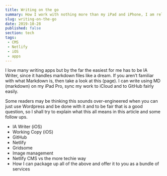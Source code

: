```yaml
---
title: Writing on the go
summary: How I work with nothing more than my iPad and iPhone, I am relying less on needing my MacBook Pro when on-the-road than before which rather surprised me. Here is how.
slug: writing-on-the-go
date: 2019-10-28
published: false
section: tech
tags:
 - CMS
 - Netlify
 - iOS
 - apps
---
```

I love many writing apps but by the far the easiest for me has to be IA Writer, since it handles markdown files like a dream. If you aren’t familiar with what Markdown is, then take a look at this (page). I can write using MD (markdown) on my iPad Pro, sync my work to iCloud and to GitHub fairly easily.

Some readers may be thinking this sounds over-engineered when you can just use Wordpress and be done with it and to be fair that is a good question, so I shall try to explain what this all means in this article and some follow ups.

- IA Writer (iOS)
- Working Copy (iOS)
- GitHub
- Netlify
- Gridsome
- Image management
- Netlify CMS vs the more techie way
- How I can package up all of the above and offer it to you as a bundle of services
